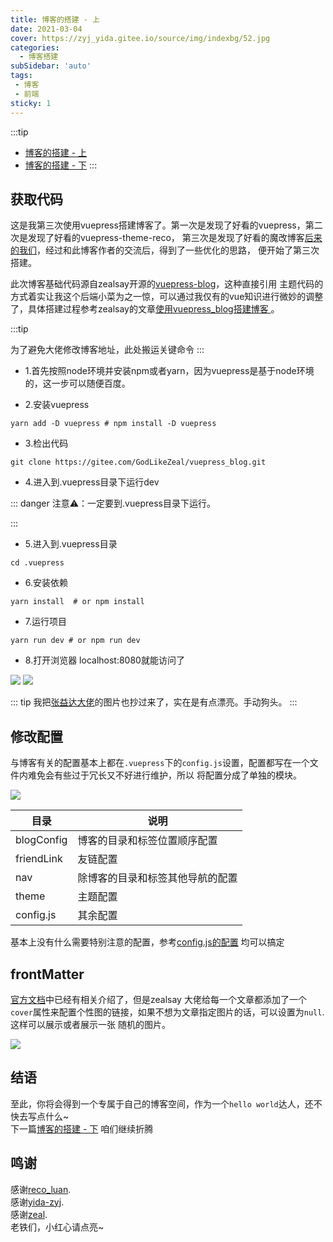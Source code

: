 ```yaml
---
title: 博客的搭建 - 上
date: 2021-03-04
cover: https://zyj_yida.gitee.io/source/img/indexbg/52.jpg
categories:
  - 博客搭建
subSidebar: 'auto'
tags:
 - 博客
 - 前端
sticky: 1
---
```



:::tip 

+ [博客的搭建 - 上](./blog-deploy-1.html)    
+ [博客的搭建 - 下](./blog-deploy-2.html) 
:::

<!-- more -->

## 获取代码

这是我第三次使用vuepress搭建博客了。第一次是发现了好看的vuepress，第二次是发现了好看的vuepress-theme-reco，
第三次是发现了好看的魔改博客[后来的我们](https://zyj_yida.gitee.io/)，经过和此博客作者的交流后，得到了一些优化的思路，
便开始了第三次搭建。

此次博客基础代码源自zealsay开源的[vuepress-blog](https://gitee.com/GodLikeZeal/vuepress_blog)，这种直接引用
主题代码的方式着实让我这个后端小菜为之一惊，可以通过我仅有的vue知识进行微妙的调整了，具体搭建过程参考zealsay的文章[使用vuepress_blog搭建博客
](https://www.zealsay.com/blogs/tec/2020/20201223.html)。


:::tip 

为了避免大佬修改博客地址，此处搬运关键命令
:::


+ 1.首先按照node环境并安装npm或者yarn，因为vuepress是基于node环境的，这一步可以随便百度。

+ 2.安装vuepress

```shell script
yarn add -D vuepress # npm install -D vuepress
```

+ 3.检出代码

```shell script
git clone https://gitee.com/GodLikeZeal/vuepress_blog.git
```

+ 4.进入到.vuepress目录下运行dev

::: danger
注意⚠️：一定要到.vuepress目录下运行。

:::

 + 5.进入到.vuepress目录
 ```shell script
 cd .vuepress
 ```


 + 6.安装依赖
  ```shell script
 yarn install  # or npm install
  ```
 
 + 7.运行项目
  ```shell script
 yarn run dev # or npm run dev
  ```

+ 8.打开浏览器 localhost:8080就能访问了

![](https://tva1.sinaimg.cn/large/008eGmZEly1go87j8u3iej31hc0u0x6r.jpg)
![](https://tva1.sinaimg.cn/large/008eGmZEly1go87kg896gj31h70qv4bd.jpg)

::: tip
我把[张益达大佬](https://github.com/yida-zyj)的图片也抄过来了，实在是有点漂亮。手动狗头。
:::

## 修改配置

与博客有关的配置基本上都在`.vuepress`下的`config.js`设置，配置都写在一个文件内难免会有些过于冗长又不好进行维护，所以
将配置分成了单独的模块。

![](https://tva1.sinaimg.cn/large/008eGmZEly1go89etsotzj30ky0cs756.jpg)

| 目录     | 说明   |
| -------- | ------ |
| blogConfig    | 博客的目录和标签位置顺序配置 |
| friendLink    | 友链配置 |
| nav  | 除博客的目录和标签其他导航的配置 |
| theme | 主题配置 |
| config.js | 其余配置 |

基本上没有什么需要特别注意的配置，参考[config.js的配置](https://vuepress-theme-reco.recoluan.com/views/1.x/configJs.html)
均可以搞定

## frontMatter

[官方文档](https://vuepress-theme-reco.recoluan.com/views/1.x/frontMatter.html)中已经有相关介绍了，但是zealsay
大佬给每一个文章都添加了一个`cover`属性来配置个性图的链接，如果不想为文章指定图片的话，可以设置为`null`.这样可以展示或者展示一张
随机的图片。

![](https://tva1.sinaimg.cn/large/008eGmZEly1go89qzpb1gj30vw0cggmt.jpg)

## 结语
至此，你将会得到一个专属于自己的博客空间，作为一个`hello world`达人，还不快去写点什么~    
下一篇[博客的搭建 - 下](./blog-deploy-2.html) 咱们继续折腾


## 鸣谢
感谢[reco_luan](https://github.com/vuepress-reco/vuepress-theme-reco).    
感谢[yida-zyj](https://github.com/yida-zyj).    
感谢[zeal](https://github.com/GodLikeZeal).    
老铁们，小红心请点亮~
